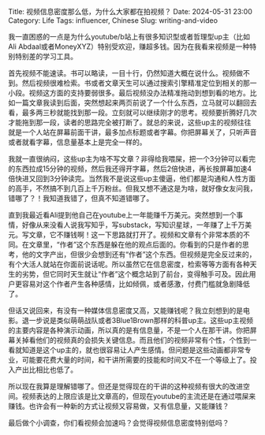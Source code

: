 Title: 视频信息密度那么低，为什么大家都在拍视频？
Date: 2024-05-31 23:00
Category: Life
Tags: influencer, Chinese
Slug: writing-and-video

我一直困惑的一点是为什么youtube/b站上有很多知识型或者哲理型up主（比如Ali Abdaal或者MoneyXYZ）特别受欢迎，赚超多钱。因为在我看来视频是一种特别特别差的学习工具。

首先视频不能速读。书可以略读，一目十行，仍然知道大概在说什么。视频做不到。然后视频很难检索。书或者文章天生可以通过搜索引擎精准定位到相关的那一小段。视频这方面的支持要弱很多。最后视频没办法精准拖动到想到看的地方。比如一篇文章我读到后面，突然想起来两页前说了一个什么东西，立马就可以翻回去看，最多两三秒就能找到那一段。立刻就可以继续刚才的思考。视频要折腾好几次才能拖到那一段，读者的思路完全被打断了。就总的来说，这些up主的视频往往就是一个人站在屏幕前面干讲，最多加点标题或者字幕。你把屏幕关了，只听声音或者就看字幕，信息量基本上是完全一样的。

我就一直很纳闷，这些up主为啥不写文章？非得给我喂屎，把一个3分钟可以看完的东西拉成15分钟的视频，然后我还得开字幕，然后2倍快进，再长按屏幕加速4倍快进又回到3分钟读完。当然我不是说这些up主傻逼，他们都是沟通和人性方面的高手，不然搞不到几百上千万粉丝。但我又想不通这是为啥，就好像女友问我，错哪了？！我知道我错了，但真不知道错哪了。

直到我最近看Ali提到他自己在youtube上一年能赚千万美元。突然想到一个事情，好像从来没看人说我写知乎，写substack，写知识星球，一年赚了上千万美元。写文章，它不赚钱啊！这一下思路就打开了。视频和文章有个非常本质的不同。在文章里，“作者”这个东西是躲在他的观点后面的。你看到的只是作者的思考，他的文字产出，但很少会想到还有“作者”这个东西。但视频是完全反过来的，有个大活人就站在你面前说话呢。所以虽然它在信息密度，检索等等方面有各种天生的劣势，但它同时天生就让“作者”这个概念站到了前台，变得触手可及。因此用户更容易对这个作者产生各种感情，比如倾佩，或者感激，付费门槛就急剧降低了。

但话又说回来，有没有一种媒体信息密度又高，又能赚钱呢？我立刻想到的是电影。退一步说是类似萌萌战队或者3Blue1Brown那样的科普up主。这些up主视频的主要内容是各种演示动画，所以真的是有信息量，不是一个人在那干讲。你把屏幕关掉看他们的视频真的会损失关键信息。而且他们的视频非常有个性，个性到一看就知道是这个up主的，就也很容易让人产生感情。但问题是这些动画都非常专业，可能要花费大量的时间，和干讲所需要的技能和时间又不在一个等级上了。投入产出比相比也低了。

所以现在我算是理解错哪了。但还是觉得现在的干讲的这种视频有很大的改进空间。视频表达的上限应该是比文章高的，但现在youtube的主流还是在通过喂屎来赚钱。也许会有一种新的方式让视频又容易做，又有信息量，又能赚钱？

最后做个小调查，你们看视频会加速吗？会觉得视频信息密度特别低吗？